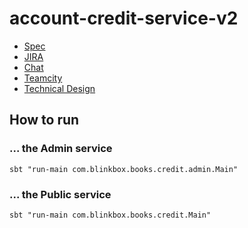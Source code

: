 # account-credit-service-v2

* [Spec](http://jira.blinkbox.local/confluence/pages/viewpage.action?pageId=21436336)
* [JIRA](http://jira.blinkbox.local/jira/secure/RapidBoard.jspa?rapidView=107)
* [Chat](https://blinkbox.slack.com/messages/books-cust-services/)
* [Teamcity](http://grisham.blinkbox.local:8111/project.html?projectId=Books_Platform_Agora_AccountCreditServiceV2)
* [Technical Design](http://jira.blinkbox.local/confluence/display/PT/account-credit-service-v2+Technical+Design)

## How to run
### ... the Admin service
`sbt "run-main com.blinkbox.books.credit.admin.Main"`

### ... the Public service
`sbt "run-main com.blinkbox.books.credit.Main"`
